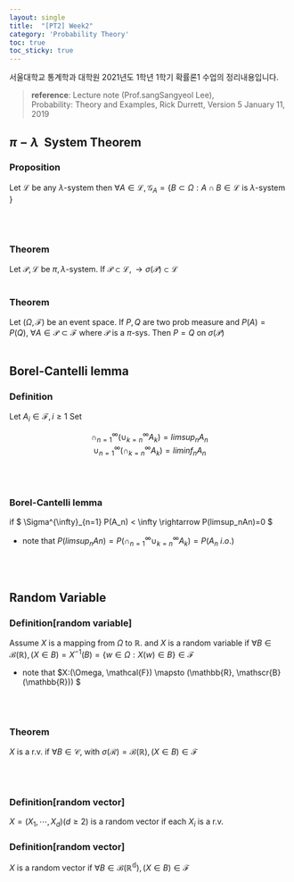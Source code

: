 ```yaml
---
layout: single
title:  "[PT2] Week2"
category: 'Probability Theory'
toc: true
toc_sticky: true
---
```



서울대학교 통계학과 대학원 2021년도 1학년 1학기 확률론1 수업의 정리내용입니다. <br/>
> **reference**: Lecture note (Prof.sangSangyeol Lee),<br/> Probability: Theory and Examples, Rick Durrett, Version 5 January 11, 2019

## $\pi - \lambda~$ System Theorem

### $\textbf{Proposition}$ 
Let $\mathscr{L}$ be any $\lambda$-system then $\forall A \in \mathscr{L}, \mathcal{G}_A = \lbrace B \subset \Omega: A\cap B \in \mathscr{L}$ is $\lambda$-system $\rbrace$

<br/><br/>

### $\textbf{Theorem}$ 
Let $\mathscr{P},\mathscr{L}$ be $\pi, \lambda$-system.
If $\mathscr{P}\subset \mathscr{L}, \rightarrow \sigma(\mathscr{P}) \subset \mathscr{L}$
<br/><br/>

### $\textbf{Theorem}$ 
Let $(\Omega, \mathcal{F})$ be an event space. If $P, Q$ are two prob measure and $P(A) = P(Q),~ \forall A \in \mathscr{P} \subset \mathcal{F}$ where $\mathscr{P}$ is a $\pi$-sys. Then $P=Q$ on $\sigma( \mathscr{P})$
<br/><br/>

## Borel-Cantelli lemma

### $\textbf{Definition}$ 
Let $A_i \in \mathcal{F}, i \geqslant 1$ Set <br/>

<center>

$\cap^{\infty}_{n=1}( \cup^{\infty}_{k=n}A_k) = limsup_n A_n$<br/> $\cup^{\infty}_{n=1}( \cap^{\infty}_{k=n}A_k) = liminf_n A_n$

</center>

<br/><br/>

### $\textbf{Borel-Cantelli lemma}$ 

if $ \Sigma^{\infty}_{n=1} P(A_n) < \infty \rightarrow P(limsup_nAn)=0 $


* note that $P(limsup_nAn) = P(\cap^{\infty}_{n=1} \cup^{\infty}_{k=n}A_k) = P(A_n ~ i.o.)$


<br/><br/>



## Random Variable

### $\textbf{Definition[random variable]}$ 
Assume $X$ is a mapping from $\Omega$ to $\mathbb{R}$. and $X$ is a random variable
if $\forall B \in \mathscr{B}(\mathbb{R}), (X \in B) = X^{-1}(B) = \lbrace w \in \Omega : X(w) \in B \rbrace \in \mathcal{F}$
* note that $X:(\Omega, \mathcal{F}) \mapsto (\mathbb{R}, \mathscr{B}(\mathbb{R})) $ 


<br/><br/>

### $\textbf{Theorem}$ 
$X$ is a r.v. if $\forall B \in \mathscr{C},$ with $\sigma(\mathscr{R}) = \mathscr{B}(\mathbb{R}), (X \in B)\in \mathcal{F}$

<br/><br/>

### $\textbf{Definition[random vector]}$ 
$X = (X_1, \cdots, X_d)(d \geqslant 2)$ is a random vector if each $X_i$ is a r.v.

### $\textbf{Definition[random vector]}$ 
$X$ is a random vector if $\forall B \in \mathscr{B}(\mathbb{R^d}), (X \in B) \in \mathcal{F}$
